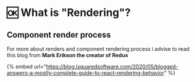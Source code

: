 # 🆗 What is "Rendering"?

## Component render process&#x20;

For more about renders and component rendering process i advise to read this blog from **Mark Erikson the creator of Redux**&#x20;

{% embed url="https://blog.isquaredsoftware.com/2020/05/blogged-answers-a-mostly-complete-guide-to-react-rendering-behavior" %}

##
